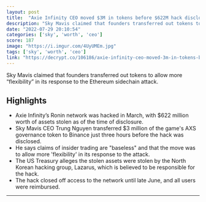```yaml
---
layout: post
title:  "Axie Infinity CEO moved $3M in tokens before $622M hack disclosure: report."
description: "Sky Mavis claimed that founders transferred out tokens to allow more “flexibility” in its response to the Ethereum sidechain attack."
date: "2022-07-29 20:10:54"
categories: ['sky', 'worth', 'ceo']
score: 187
image: "https://i.imgur.com/4UyUMEm.jpg"
tags: ['sky', 'worth', 'ceo']
link: "https://decrypt.co/106186/axie-infinity-ceo-moved-3m-in-tokens-before-622m-hack-disclosure-report"
---
```


Sky Mavis claimed that founders transferred out tokens to allow more “flexibility” in its response to the Ethereum sidechain attack.

## Highlights

- Axie Infinity’s Ronin network was hacked in March, with $622 million worth of assets stolen as of the time of disclosure.
- Sky Mavis CEO Trung Nguyen transferred $3 million of the game's AXS governance token to Binance just three hours before the hack was disclosed.
- He says claims of insider trading are "baseless" and that the move was to allow more 'flexibility' in its response to the attack.
- The US Treasury alleges the stolen assets were stolen by the North Korean hacking group, Lazarus, which is believed to be responsible for the hack.
- The hack closed off access to the network until late June, and all users were reimbursed.

---
